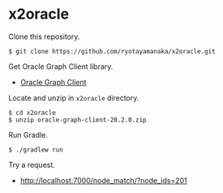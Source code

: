 # x2oracle

Clone this repository.

    $ git clone https://github.com/ryotayamanaka/x2oracle.git

Get Oracle Graph Client library.

* [Oracle Graph Client](https://www.oracle.com/database/technologies/spatialandgraph/property-graph-features/graph-server-and-client/graph-server-and-client-downloads.html)

Locate and unzip in `x2oracle` directory.

    $ cd x2oracle
    $ unzip oracle-graph-client-20.2.0.zip

Run Gradle.

    $ ./gradlew run

Try a request.

* [http://localhost:7000/node_match/?node_ids=201](http://localhost:7000/node_match/?node_ids=202)
